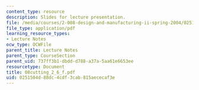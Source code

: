 ```yaml
---
content_type: resource
description: Slides for lecture presentation.
file: /media/courses/2-008-design-and-manufacturing-ii-spring-2004/0251504d88dc4cdf3cab815aececaf3e_08cutting_2_6_f.pdf
file_type: application/pdf
learning_resource_types:
- Lecture Notes
ocw_type: OCWFile
parent_title: Lecture Notes
parent_type: CourseSection
parent_uid: 737ff3b1-dbdd-d788-a37a-5aa61e6653ee
resourcetype: Document
title: 08cutting_2_6_f.pdf
uid: 0251504d-88dc-4cdf-3cab-815aececaf3e
---
```

